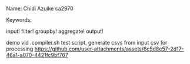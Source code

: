 Name: Chidi Azuike ca2970

Keywords:

input!
filter!
groupby!
aggregate!
output!


demo vid .compiler.sh test script, generate csvs from input csv for processing
https://github.com/user-attachments/assets/6c5d8e57-2d17-46a1-a070-4421fc9bf767
